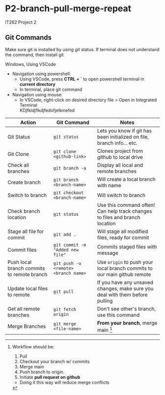 # P2-branch-pull-merge-repeat

IT262 Project 2

## Git Commands
Make sure git is installed by using git status. If terminal does not understand the command, then install git 


Windows, Using VSCode
- Navigation using powershell:
	- Using VSCode, press **CTRL + `** to open powershell terminal in **current directory**
	- In terminal, place git command
- Navigation using mouse:
	- In VSCode, right-click on desired directory file > Open in Integrated Terminal  
	KDjfkldjflkdjfedofjelkmefed


|Action|Git Command  | Notes |
|--|--|--|
|  Git Status|`git status`  |Lets you know if git has been initialized on file, branch info... etc.|
|Git Clone| `git clone <github-link>`| Clones project from github to local drive|
|Check all branches|`git branch -a`|Display all local and remote branches
|Create branch|`git branch <branch-name>`|Will create a local branch with name|
|Switch to branch|`git checkout <branch-name>`| Will switch to branch|
|Check branch location|`git status`|Use this command often! Can help track changes to files and branch location|
|Stage all file for commit| `git add .`| Will stage all modified files, ready for commit|
|Commit files|`git commit -m "Added new file"`|Commits staged files with message|
|Push local branch commits to remote branch|`git push -u <remote> <branch name>`|Use `origin` to push your local branch commits to our main github remote|
|Update local files to remote|`git pull`|If you have any unsaved changes, make sure you deal with them before pulling|
|Get all remote branches|`git fetch origin`|Don't see other's branch, use this command|
|Merge Branches| `git merge <file-name>`| **From your branch**, merge main [^1]|


[^1]:  Workflow should be: 
	 1. Pull
	 2. Checkout your branch w/ commits
	 3. Merge main 
	 4. Push branch to origin.   
     5. Initiate **pull request on github**
	- Doing it this way will reduce merge conflicts


